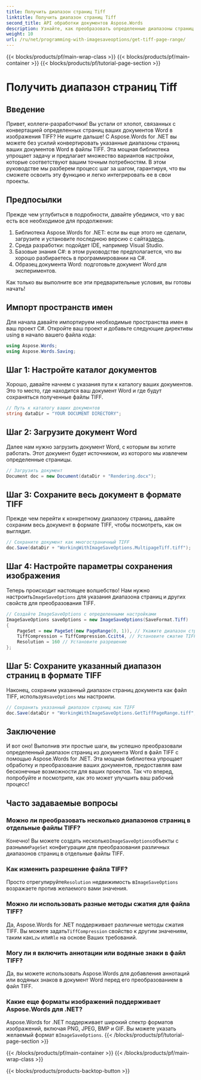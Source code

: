 ```yaml
---
title: Получить диапазон страниц Tiff
linktitle: Получить диапазон страниц Tiff
second_title: API обработки документов Aspose.Words
description: Узнайте, как преобразовать определенные диапазоны страниц из документов Word в файлы TIFF с помощью Aspose.Words для .NET с помощью этого пошагового руководства.
weight: 10
url: /ru/net/programming-with-imagesaveoptions/get-tiff-page-range/
---
```


{{< blocks/products/pf/main-wrap-class >}}
{{< blocks/products/pf/main-container >}}
{{< blocks/products/pf/tutorial-page-section >}}

# Получить диапазон страниц Tiff

## Введение

Привет, коллеги-разработчики! Вы устали от хлопот, связанных с конвертацией определенных страниц ваших документов Word в изображения TIFF? Не ищите дальше! С Aspose.Words for .NET вы можете без усилий конвертировать указанные диапазоны страниц ваших документов Word в файлы TIFF. Эта мощная библиотека упрощает задачу и предлагает множество вариантов настройки, которые соответствуют вашим точным потребностям. В этом руководстве мы разберем процесс шаг за шагом, гарантируя, что вы сможете освоить эту функцию и легко интегрировать ее в свои проекты.

## Предпосылки

Прежде чем углубиться в подробности, давайте убедимся, что у вас есть все необходимое для продолжения:

1.  Библиотека Aspose.Words for .NET: если вы еще этого не сделали, загрузите и установите последнюю версию с сайта[здесь](https://releases.aspose.com/words/net/).
2. Среда разработки: подойдет IDE, например Visual Studio.
3. Базовые знания C#: в этом руководстве предполагается, что вы хорошо разбираетесь в программировании на C#.
4. Образец документа Word: подготовьте документ Word для экспериментов.

Как только вы выполните все эти предварительные условия, вы готовы начать!

## Импорт пространств имен

Для начала давайте импортируем необходимые пространства имен в ваш проект C#. Откройте ваш проект и добавьте следующие директивы using в начало вашего файла кода:

```csharp
using Aspose.Words;
using Aspose.Words.Saving;
```

## Шаг 1: Настройте каталог документов

Хорошо, давайте начнем с указания пути к каталогу ваших документов. Это то место, где находится ваш документ Word и где будут сохраняться полученные файлы TIFF.

```csharp
// Путь к каталогу ваших документов
string dataDir = "YOUR DOCUMENT DIRECTORY";
```

## Шаг 2: Загрузите документ Word

Далее нам нужно загрузить документ Word, с которым вы хотите работать. Этот документ будет источником, из которого мы извлечем определенные страницы.

```csharp
// Загрузить документ
Document doc = new Document(dataDir + "Rendering.docx");
```

## Шаг 3: Сохраните весь документ в формате TIFF

Прежде чем перейти к конкретному диапазону страниц, давайте сохраним весь документ в формате TIFF, чтобы посмотреть, как он выглядит.

```csharp
// Сохраните документ как многостраничный TIFF
doc.Save(dataDir + "WorkingWithImageSaveOptions.MultipageTiff.tiff");
```

## Шаг 4: Настройте параметры сохранения изображения

Теперь происходит настоящее волшебство! Нам нужно настроить`ImageSaveOptions` для указания диапазона страниц и других свойств для преобразования TIFF.

```csharp
// Создайте ImageSaveOptions с определенными настройками
ImageSaveOptions saveOptions = new ImageSaveOptions(SaveFormat.Tiff)
{
    PageSet = new PageSet(new PageRange(0, 1)), // Укажите диапазон страниц
    TiffCompression = TiffCompression.Ccitt4, // Установите сжатие TIFF
    Resolution = 160 // Установите разрешение
};
```

## Шаг 5: Сохраните указанный диапазон страниц в формате TIFF

 Наконец, сохраним указанный диапазон страниц документа как файл TIFF, используя`saveOptions` мы настроили.

```csharp
// Сохранить указанный диапазон страниц как TIFF
doc.Save(dataDir + "WorkingWithImageSaveOptions.GetTiffPageRange.tiff", saveOptions);
```

## Заключение

И вот оно! Выполнив эти простые шаги, вы успешно преобразовали определенный диапазон страниц из документа Word в файл TIFF с помощью Aspose.Words for .NET. Эта мощная библиотека упрощает обработку и преобразование ваших документов, предоставляя вам бесконечные возможности для ваших проектов. Так что вперед, попробуйте и посмотрите, как это может улучшить ваш рабочий процесс!

## Часто задаваемые вопросы

### Можно ли преобразовать несколько диапазонов страниц в отдельные файлы TIFF?

 Конечно! Вы можете создать несколько`ImageSaveOptions`объекты с разными`PageSet` конфигурации для преобразования различных диапазонов страниц в отдельные файлы TIFF.

### Как изменить разрешение файла TIFF?

 Просто отрегулируйте`Resolution` недвижимость в`ImageSaveOptions` возражаете против желаемого вами значения.

### Можно ли использовать разные методы сжатия для файла TIFF?

 Да, Aspose.Words for .NET поддерживает различные методы сжатия TIFF. Вы можете задать`TiffCompression` свойство к другим значениям, таким как`Lzw` или`Rle` на основе Ваших требований.

### Могу ли я включить аннотации или водяные знаки в файл TIFF?

Да, вы можете использовать Aspose.Words для добавления аннотаций или водяных знаков в документ Word перед его преобразованием в файл TIFF.

### Какие еще форматы изображений поддерживает Aspose.Words для .NET?

 Aspose.Words for .NET поддерживает широкий спектр форматов изображений, включая PNG, JPEG, BMP и GIF. Вы можете указать желаемый формат в`ImageSaveOptions`.
{{< /blocks/products/pf/tutorial-page-section >}}

{{< /blocks/products/pf/main-container >}}
{{< /blocks/products/pf/main-wrap-class >}}

{{< blocks/products/products-backtop-button >}}
